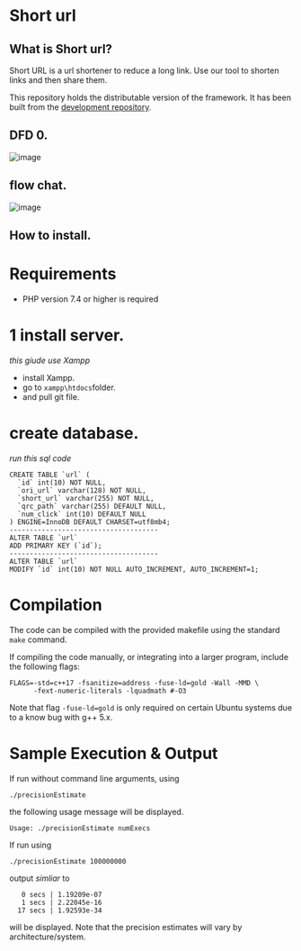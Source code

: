 # Short url

## What is Short url?

Short URL is a url shortener to reduce a long link. Use our tool to shorten links and then share them.

This repository holds the distributable version of the framework. It has been built from the
[development repository](https://github.com/rutpte/ci4_short_url_generator.git).


## DFD 0.
![image](https://user-images.githubusercontent.com/3283729/202655679-ac9bf7cf-e83b-472a-956f-be01765dc0f3.png)

## flow chat.
![image](https://user-images.githubusercontent.com/3283729/202655837-9375b2e7-08fa-4bd5-a784-bcf115829464.png)

## How to install.
# Requirements

* PHP version 7.4 or higher is required


# 1 install server.
*this giude use Xampp*

* install Xampp.
* go to ```xampp\htdocs```folder.
* and pull git file.


# create database.
*run this sql code*
```
CREATE TABLE `url` (
  `id` int(10) NOT NULL,
  `ori_url` varchar(128) NOT NULL,
  `short_url` varchar(255) NOT NULL,
  `qrc_path` varchar(255) DEFAULT NULL,
  `num_click` int(10) DEFAULT NULL
) ENGINE=InnoDB DEFAULT CHARSET=utf8mb4;
-------------------------------------
ALTER TABLE `url`
ADD PRIMARY KEY (`id`);
------------------------------------- 
ALTER TABLE `url`
MODIFY `id` int(10) NOT NULL AUTO_INCREMENT, AUTO_INCREMENT=1;

```


# Compilation

The code can be compiled with the provided makefile using the standard `make`
command.

If compiling the code manually, or integrating into a larger program, include
the following flags:

```
FLAGS=-std=c++17 -fsanitize=address -fuse-ld=gold -Wall -MMD \
      -fext-numeric-literals -lquadmath #-O3
```

Note that flag `-fuse-ld=gold` is only required on certain Ubuntu systems due
to a know bug with g++ 5.x.


# Sample Execution & Output

If run without command line arguments, using

```
./precisionEstimate
```

the following usage message will be displayed.

```
Usage: ./precisionEstimate numExecs
```

If run using 

```
./precisionEstimate 100000000
```

output *simliar* to

```
   0 secs | 1.19209e-07
   1 secs | 2.22045e-16
  17 secs | 1.92593e-34
```

will  be displayed. Note that the precision estimates will vary by
architecture/system.




